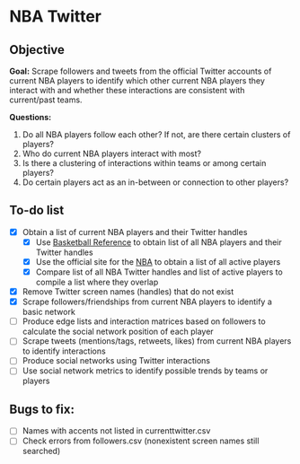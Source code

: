 # NBA Twitter

## Objective
**Goal:** Scrape followers and tweets from the official Twitter accounts of current NBA players to identify which other current NBA players they interact with and whether these interactions are consistent with current/past teams.

**Questions:**  
1. Do all NBA players follow each other? If not, are there certain clusters of players?
2. Who do current NBA players interact with most?  
3. Is there a clustering of interactions within teams or among certain players?  
4. Do certain players act as an in-between or connection to other players?  


## To-do list  
- [x] Obtain a list of current NBA players and their Twitter handles  
  - [x] Use [Basketball Reference](https://www.basketball-reference.com/friv/twitter.html) to obtain list of all NBA players and their Twitter handles  
  - [x] Use the official site for the [NBA](https://nba.com/players/) to obtain a list of all active players 
  - [x] Compare list of all NBA Twitter handles and list of active players to compile a list where they overlap 
- [x] Remove Twitter screen names (handles) that do not exist
- [x] Scrape followers/friendships from current NBA players to identify a basic network
- [ ] Produce edge lists and interaction matrices based on followers to calculate the social network position of each player  
- [ ] Scrape tweets (mentions/tags, retweets, likes) from current NBA players to identify interactions  
- [ ] Produce social networks using Twitter interactions  
- [ ] Use social network metrics to identify possible trends by teams or players  

## Bugs to fix: 
- [ ] Names with accents not listed in currenttwitter.csv
- [ ] Check errors from followers.csv (nonexistent screen names still searched)
